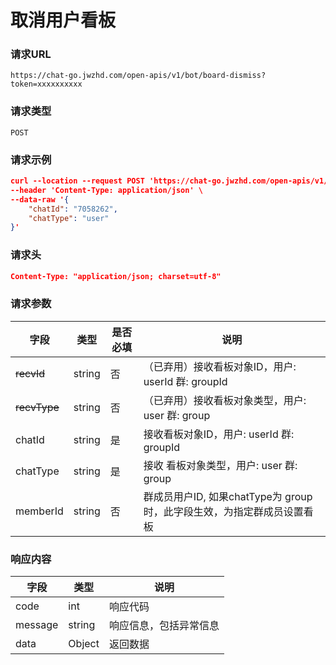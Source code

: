 # 取消用户看板

### 请求URL
`https://chat-go.jwzhd.com/open-apis/v1/bot/board-dismiss?token=xxxxxxxxxx`

### 请求类型
`POST`

### 请求示例
```json
curl --location --request POST 'https://chat-go.jwzhd.com/open-apis/v1/bot/board-dismiss?token=xxxxxxxxxx' \
--header 'Content-Type: application/json' \
--data-raw '{
    "chatId": "7058262",
    "chatType": "user"
}'
```

### 请求头
```json
Content-Type: "application/json; charset=utf-8"
```

### 请求参数
| 字段 | 类型 | 是否必填 | 说明 |
| --- | --- | --- | --- |
| ~~recvId~~ | string | 否 | （已弃用）接收看板对象ID，用户: userId 群: groupId|
| ~~recvType~~ | string | 否 | （已弃用）接收看板对象类型，用户: user 群: group|
| chatId | string | 是 | 接收看板对象ID，用户: userId 群: groupId|
| chatType | string | 是 | 接收 看板对象类型，用户: user 群: group|
| memberId | string | 否 | 群成员用户ID, 如果chatType为 group 时，此字段生效，为指定群成员设置看板|

### 响应内容
| 字段 | 类型 | 说明 | 
| --- | --- | --- | 
| code | int | 响应代码 | 
| message | string | 响应信息，包括异常信息 | 
| data | Object | 返回数据 | 